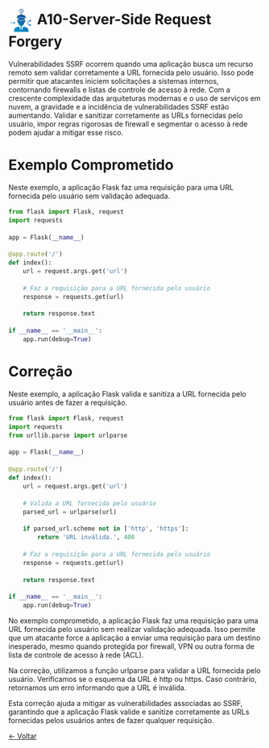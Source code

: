 # <img src="../../imagens/TOP_10_Icons_Final_SSRF.png" width="50px" style="vertical-align: middle;"> A10-Server-Side Request Forgery
Vulnerabilidades SSRF ocorrem quando uma aplicação busca um recurso remoto sem validar corretamente a URL fornecida pelo usuário. Isso pode permitir que atacantes iniciem solicitações a sistemas internos, contornando firewalls e listas de controle de acesso à rede. Com a crescente complexidade das arquiteturas modernas e o uso de serviços em nuvem, a gravidade e a incidência de vulnerabilidades SSRF estão aumentando. Validar e sanitizar corretamente as URLs fornecidas pelo usuário, impor regras rigorosas de firewall e segmentar o acesso à rede podem ajudar a mitigar esse risco.

# Exemplo Comprometido
Neste exemplo, a aplicação Flask faz uma requisição para uma URL fornecida pelo usuário sem validação adequada.

```python
from flask import Flask, request
import requests

app = Flask(__name__)

@app.route('/')
def index():
    url = request.args.get('url')
    
    # Faz a requisição para a URL fornecida pelo usuário
    response = requests.get(url)
    
    return response.text

if __name__ == '__main__':
    app.run(debug=True)
```

# Correção
Neste exemplo, a aplicação Flask valida e sanitiza a URL fornecida pelo usuário antes de fazer a requisição.

```python
from flask import Flask, request
import requests
from urllib.parse import urlparse

app = Flask(__name__)

@app.route('/')
def index():
    url = request.args.get('url')
    
    # Valida a URL fornecida pelo usuário
    parsed_url = urlparse(url)
    
    if parsed_url.scheme not in ['http', 'https']:
        return 'URL inválida.', 400
    
    # Faz a requisição para a URL fornecida pelo usuário
    response = requests.get(url)
    
    return response.text

if __name__ == '__main__':
    app.run(debug=True)
```
No exemplo comprometido, a aplicação Flask faz uma requisição para uma URL fornecida pelo usuário sem realizar validação adequada. Isso permite que um atacante force a aplicação a enviar uma requisição para um destino inesperado, mesmo quando protegida por firewall, VPN ou outra forma de lista de controle de acesso à rede (ACL).

Na correção, utilizamos a função urlparse para validar a URL fornecida pelo usuário. Verificamos se o esquema da URL é http ou https. Caso contrário, retornamos um erro informando que a URL é inválida.

Esta correção ajuda a mitigar as vulnerabilidades associadas ao SSRF, garantindo que a aplicação Flask valide e sanitize corretamente as URLs fornecidas pelos usuários antes de fazer qualquer requisição.

[← Voltar](../../README.md)